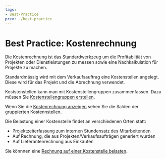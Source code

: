 ```yaml
---
tags:
- Best-Practice
prev: ./best-practice
---
```

# Best Practice: Kostenrechnung

Die Kostenrechnung ist das Standardwerkzeug um die Profitabiltiät von Projekten oder Dienstleistungen zu messen sowie eine Nachkalkulation für Projekte zu machen.

Standardmässig wird mit dem Verkaufsauftrag eine Kostenstellen angelegt. Diese wird für das Projekt und die Abrechnung verwendet.
 
Koststenstellen kann man mit Kostenstellengruppen zusammenfassen. Dazu müssen Sie [Kostenstellengruppen erstellen](Finanzen%20Kostenrechnung.md#Kostenstellengruppen%20erstellen).
 
Wenn Sie die [Kostenrechnung anzeigen](Finanzen%20Kostenrechnung.md#Kostenrechnung%20anzeigen) sehen Sie die Salden der gruppierten Kostennstellen.

Die Belastung einer Kostenstelle findet an verschiedenen Orten statt:
* Projektzeiterfassung zum internen Stundensatz des Mitarbeitenden
* Auf Rechnung, die aus Projekten/Verkaufsaufträgen generiert wurden
* Auf Lieferantenrechnung aus Einkäufen

Sie könnnen eine [Rechnung auf einer Kostenstelle belasten](Finanzen%20Zahlungen.md#Rechnung%20auf%20Kostenstelle%20belasten).